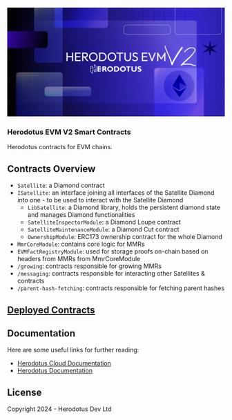 ![](/banner.png)

### Herodotus EVM V2 Smart Contracts

Herodotus contracts for EVM chains.

## Contracts Overview

- `Satellite`: a Diamond contract
- `ISatellite`: an interface joining all interfaces of the Satellite Diamond into one - to be used to interact with the Satellite Diamond
  - `LibSatellite`: a Diamond library, holds the persistent diamond state and manages Diamond functionalities
  - `SatelliteInspectorModule`: a Diamond Loupe contract
  - `SatelliteMaintenanceModule`: a Diamond Cut contract
  - `OwnershipModule`: ERC173 ownership contract for the whole Diamond
- `MmrCoreModule`: contains core logic for MMRs
- `EVMFactRegistryModule`: used for storage proofs on-chain based on headers from MMRs from MmrCoreModule
- `/growing`: contracts responsible for growing MMRs
- `/messaging`: contracts responsible for interacting other Satellites & contracts
- `/parent-hash-fetching`: contracts responsible for fetching parent hashes

## [Deployed Contracts](/deployed_satellites.json)

## Documentation

Here are some useful links for further reading:

- [Herodotus Cloud Documentation](https://docs.herodotus.cloud)
- [Herodotus Documentation](https://docs.herodotus.dev)

## License

Copyright 2024 - Herodotus Dev Ltd
